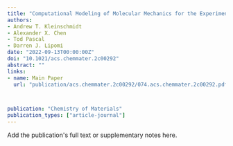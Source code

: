 ```yaml
---
title: "Computational Modeling of Molecular Mechanics for the Experimentally Inclined"
authors:
- Andrew T. Kleinschmidt
- Alexander X. Chen
- Tod Pascal
- Darren J. Lipomi
date: "2022-09-13T00:00:00Z"
doi: "10.1021/acs.chemmater.2c00292"
abstract: ""
links:
- name: Main Paper
  url: "publication/acs.chemmater.2c00292/074.acs.chemmater.2c00292.pdf"



publication: "Chemistry of Materials"
publication_types: ["article-journal"]
---
```


Add the publication's full text or supplementary notes here.
